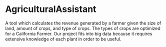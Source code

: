 # AgriculturalAssistant
A tool which calculates the revenue generated by a farmer given the size of land, amount of crops, and type of crops. The types of crops are optimized for a California Farmer. Our project fits into big data because it requires extensive knowledge of each plant in order to be useful.
